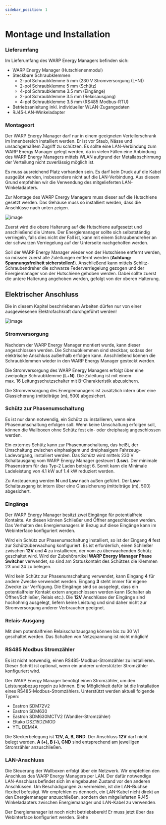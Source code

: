 ```yaml
---
sidebar_position: 1
---
```


# Montage und Installation

### Lieferumfang

Im Lieferumfang des WARP Energy Managers befinden sich:
-   WARP Energy Manager (Hutschienenmodul)
-   Steckbare Schraubklemmen
    -   2-pol Schraubklemme 5 mm (230 V Stromversorgung (L+N))
    -   2-pol Schraubklemme 5 mm (Schütz)
    -   4-pol Schraubklemme 3.5 mm (Eingänge)
    -   2-pol Schraubklemme 3.5 mm (Relaisausgang)
    -   4-pol Schraubklemme 3.5 mm (RS485 Modbus-RTU)
-   Betriebsanleitung inkl. individueller WLAN-Zugangsdaten
-   RJ45-LAN-Winkeladapter

### Montageort

Der WARP Energy Manager darf nur in einem geeigneten Verteilerschrank im
Innenbereich installiert werden. Er ist vor Staub, Nässe und
unsachgemäßem Zugriff zu schützen. Es sollte eine LAN-Verbindung zum
WARP Energy Manager gelegt werden, da in vielen Fällen eine Anbindung
des WARP Energy Managers mittels WLAN aufgrund der Metallabschirmung der
Verteilung nicht zuverlässig möglich ist.

Es muss ausreichend Platz vorhanden sein. Es darf kein Druck auf die
Kabel ausgeübt werden, insbesondere nicht auf die LAN-Verbindung. Aus
diesem Grund empfehlen wir die Verwendung des mitgelieferten
LAN-Winkeladapters.

Zur Montage des WARP Energy Managers muss dieser auf die Hutschiene
gesetzt werden. Das Gehäuse muss so installiert werden, dass die
Anschlüsse nach unten zeigen.

![image](/img/wem_shared_with_manual/wem_mounting.jpg)

Zuerst wird die obere Halterung auf die Hutschiene aufgesetzt und
anschließend die Untere. Der Energiemanager sollte sich selbstständig
verriegeln, falls dies nicht der Fall ist, kann mit einem
Schraubendreher an der schwarzen Verriegelung auf der Unterseite
nachgeholfen werden.

Soll der WARP Energy Manager wieder von der Hutschiene entfernt werden,
so müssen zuerst alle Zuleitungen entfernt werden (**Achtung:
Spannungsfreiheit sicherstellen!**). Anschließend kann mittels
Schlitz-Schraubendreher die schwarze Federverriegelung gezogen und der
Energiemanager von der Hutschiene gehoben werden. Dabei sollte zuerst
die untere Halterung angehoben werden, gefolgt von der oberen Halterung.

Elektrischer Anschluss
----------------------

Die in diesem Kapitel beschriebenen Arbeiten dürfen nur von einer
ausgewiesenen Elektrofachkraft durchgeführt werden!

![image](/img/wem_shared_with_manual/wem_connections.jpg)

### Stromversorgung

Nachdem der WARP Energy Manager montiert wurde, kann dieser
angeschlossen werden. Die Schraubklemmen sind steckbar, sodass der
elektrische Anschluss außerhalb erfolgen kann. Anschließend können die
Schraubklemmen wieder in den WARP Energy Manager gesteckt werden.

Die Stromversorgung des WARP Energy Managers erfolgt über eine
zweipolige Schraubklemme (**L**+**N**). Die Zuleitung ist mit einem
max. 16 Leitungsschutzschalter mit B-Charakteristik abzusichern.

Die Stromversorgung des Energiemanagers ist zusätzlich intern über eine
Glassicherung (mittelträge (m), 500) abgesichert.

### Schütz zur Phasenumschaltung

Es ist nur dann notwendig, ein Schütz zu installieren, wenn eine
Phasenumschaltung erfolgen soll. Wenn keine Umschaltung erfolgen soll,
können die Wallboxen ohne Schütz fest ein- oder dreiphasig angeschlossen
werden.

Ein externes Schütz kann zur Phasenumschaltung, das heißt, der
Umschaltung zwischen einphasigem und dreiphasigem Fahrzeug-Ladevorgang,
installiert werden. Das Schütz wird mittels 230 V Schaltausgang vom WARP
Energy Manager gesteuert (**Lsw**). Der minimale Phasenstrom für das
Typ-2 Laden beträgt 6. Somit kann die Minimale Ladeleistung von 4.1 kW
auf 1.4 kW reduziert werden.

Zu Ansteuerung werden **N** und **Lsw** nach außen geführt. Der
**Lsw**-Schaltausgang ist intern über eine Glassicherung (mittelträge
(m), 500) abgesichert.

### Eingänge

Der WARP Energy Manager besitzt zwei Eingänge für potentialfreie
Kontakte. An diesen können Schließer und Öffner angeschlossen werden.
Das Verhalten des Energiemanagers in Bezug auf diese Eingänge kann im
Webinterface konfiguriert werden.

Wird ein Schütz zur Phasenumschaltung installiert, so ist der
Eingang **4** fest zur Schützüberwachung konfiguriert. Es ist
erforderlich, einen Schließer zwischen **12V** und **4** zu
installieren, der vom zu überwachenden Schütz geschaltet wird. Wird der
Zubehörartikel **WARP Energy Manager Phase Switcher** verwendet, so sind
am Statuskontakt des Schützes die Klemmen 23 und 24 zu belegen.

Wird kein Schütz zur Phasenumschaltung verwendet, kann Eingang **4** für
andere Zwecke verwendet werden. Eingang **3** steht immer für eigene
Zwecke zur Verfügung. Die Eingänge sind so ausgelegt, dass ein
potentialfreier Kontakt extern angeschlossen werden kann (Schalter als
Öffner/Schließer, Relais etc.). Die **12V** Anschlüsse der Eingänge sind
hochohmig ausgelegt, liefern keine Leistung und sind daher nicht zur
Stromversorgung anderer Verbraucher geeignet.

### Relais-Ausgang

Mit dem potentialfreien Relaisschaltausgang können bis zu 30 V/1
geschaltet werden. Das Schalten von Netzspannung ist nicht möglich!

### RS485 Modbus Stromzähler

Es ist nicht notwendig, einen RS485-Modbus-Stromzähler zu installieren.
Dieser Schritt ist optional, wenn ein anderer unterstützter Stromzähler
konfiguriert wird.

Der WARP Energy Manager benötigt einen Stromzähler, um den
Leistungsbezug regeln zu können. Eine Möglichkeit dafür ist die
Installation eines RS485-Modbus-Stromzählers. Unterstützt werden aktuell
folgende Typen:

* Eastron SDM72V2
* Eastron SDM630
* Eastron SDM630MCTV2 (Wandler-Stromzähler)
* Eltako DSZ15DZMOD
* YTL DEM4A

Die Steckerbelegung ist **12V, A, B, GND**. Der Anschluss **12V** darf
nicht belegt werden. **A (+), B (-), GND** sind entsprechend am
jeweiligen Stromzähler anzuschließen.

### LAN-Anschluss

Die Steuerung der Wallboxen erfolgt über ein Netzwerk. Wir empfehlen den
Anschluss des WARP Energy Managers per LAN. Der dafür notwendige
LAN-Anschluss befindet sich im eingebauten Zustand vor den anderen
Anschlüssen. Um Beschädigungen zu vermeiden, ist die LAN-Buchse flexibel
befestigt. Wir empfehlen es dennoch, ein LAN-Kabel nicht direkt an den
Energiemanager anzuschließen, sondern den mitgelieferten
RJ45-Winkeladapters zwischen Energiemanager und LAN-Kabel zu verwenden.

Der Energiemanager ist noch nicht betriebsbereit! Er muss jetzt über das
Webinterface konfiguriert werden. Siehe

